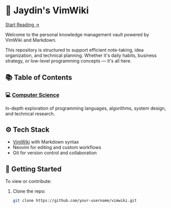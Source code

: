 # 🧠 Jaydin's VimWiki

[Start Reading ->](./index.md)

Welcome to the personal knowledge management vault powered by VimWiki and Markdown.

This repository is structured to support efficient note-taking, idea organization, and technical planning. Whether it's daily habits, business strategy, or low-level programming concepts — it's all here.

## 📚 Table of Contents

### 💻 [Computer Science](./computer-science/index.md)
In-depth exploration of programming languages, algorithms, system design, and technical research.

## ⚙️ Tech Stack

- [VimWiki](https://github.com/vimwiki/vimwiki) with Markdown syntax
- Neovim for editing and custom workflows
- Git for version control and collaboration

## 🚀 Getting Started

To view or contribute:
1. Clone the repo:
   ```bash
   git clone https://github.com/your-username/vimwiki.git
